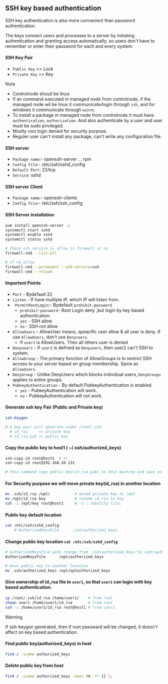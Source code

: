
## SSH key based authentication
SSH key authentication is also more convenient than password authentication. 

The keys connect users and processes to a server by initiating authentication 
and granting access automatically, so users don't have to remember or enter their password 
for each and every system. 

#### SSH Key Pair
- `Public Key` >> Lock
- `Private Key` >> Key

  
> [!NOTE]
> - Controlnode shoud be linux
> - If an command executed in managed node from controlnode, if the managed node wil be linux it communicate/login through `ssh`, and for windows it communicate through `winrm`.
> -  To install a package in managed node from controlnode it must have `authentication`, `authorization`. And also authenticate by a user and user must be sudo privileged.
> -  Mostly root login denied for security purpose.
> -  Reguler user can't install any package, can't write any configuration file.
 

#### SSH server
- `Package name`:- openssh-server ... rpm
- `Config File`:- /etc/ssh/sshd_config
- `Default Port`: 22/tcp
- `Service`: sshd

#### SSH server Client
- `Package name`:- openssh-clients
- `Config File`:- /etc/ssh/ssh_config


#### SSH Server installation 
```bash
yum install openssh-server -y
systemctl start sshd
systemctl enable sshd
systemctl status sshd

# Check ssh service is allow in firewall or no
firewall-cmd --list-all

# if no allow
firewall-cmd --permanent --add-service=ssh
firewall-cmd --reload

```
#### Importent Points
-  `Port` - Bydefault 22
- `Listen` - If have multiple IP, which IP will listen from.
- ` PermitRootLogin`:- Bydefault `prohibit-password`
  - `prohibit-password`- Root Login deny ,but login by key based authentication. 
  - `yes` - SSH allow
  - `no` -  SSH not allow 
- `AllowUsers` - AllowUser means, speacific user allow & all user is deny. If use `AllowUsers`, don't use `Denyusers`.
  - if `user1` is AllowUsers. Then all others user is denied
- `Denyusers` - If `user2` is defined as `Denyusers`, then user2 can't SSH to system.
- `AllowGroup` - The primary function of AllowGroups is to restrict SSH access to your server based on group membership. Same as `AllowUsers`.
- `DenyGroup` -  Unlike DenyUsers which blocks individual users, `DenyGroups` applies to entire groups.
- `PubkeyAuthentication` - By default PubkeyAuthentication is enabled. 
  -  `yes` -  PubkeyAuthentication will work.
  -  `no` - PubkeyAuthentication will not work.


#### Generate ssh key Pair (Public and Private key) 
```bash
ssh-keygen

# A key pair will generate under /root/.ssh
  # id_rsa     >> private key
  # id_rsa.pub >> public key
```

#### Copy the public key to host1 ( ~/.ssh/authorized_keys) 
```bash
ssh-copy-id root@host1  # or
ssh-copy-id root@192.168.10.131

# this command copy public key(id_rsa.pub) to host machine and save as .ssh/authorized_keys
```

#### For Security purpose we will move private key(id_rsa) in another location 
```bash
mv .ssh/id_rsa /opt/           # moved private key to /opt
mv /opt/id_rsa key             # rename id_rsa to key
ssh -i /opt/key root@host1     # -i : identity file;
```

#### Public key default location 
```bash
cat /etc/ssh/sshd_config
    # AuthorizedKeysFile      .ssh/authorized_keys
```

#### Change public key location `cat /etc/ssh/sshd_config`

```bash
# AuthorizedKeysFile path change from .ssh/authorized_keys to /opt/authorized_keys
AuthorizedKeysFile      /opt/authorized_keys

# move public key to another location
mv .ssh/authorized_keys /opt/optauthorized_keys 
```

#### Give ownership of id_rsa file to `user1`, so that `user1` can login with key based authentication.

```bash
cp /root/.ssh/id_rsa /home/user1/    # from root
chown user1 /home/user1/id_rsa       # from root
ssh -i /home/user1/id_rsa root@host1 # from user1
```

> [!WARNING]
> If ssh-keygen generated, then if root passward will be changed, it doesn't affect on key based authentication. 

#### Find public key(authorized_keys) in host
```bash
find / -iname authorized_keys
```
#### Delete public key from host
```bash
find / -iname authorized_keys -exec rm -fr {} \;
```


